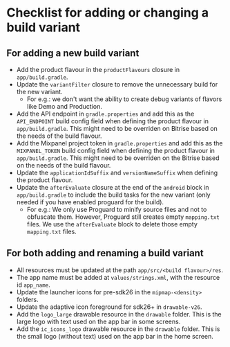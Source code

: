# Checklist for adding or changing a build variant

## For adding a new build variant

- Add the product flavour in the `productFlavours` closure in `app/build.gradle`.
- Update the `variantFilter` closure to remove the unnecessary build for the new variant.
  - For e.g.: we don't want the ability to create debug variants of flavors like Demo and Production.
- Add the API endpoint in `gradle.properties` and add this as the `API_ENDPOINT` build config field when defining the product flavour
  in `app/build.gradle`. This might need to be overriden on Bitrise based on the needs of the build flavour.
- Add the Mixpanel project token in `gradle.properties` and add this as the `MIXPANEL_TOKEN` build config field when defining the product flavour
  in `app/build.gradle`. This might need to be overriden on the Bitrise based on the needs of the build flavour.
- Update the `applicationIdSuffix` and `versionNameSuffix` when defining the product flavour.
- Update the `afterEvaluate` closure at the end of the `android` block in `app/build.gradle` to include the build tasks for the new variant (only
  needed if you have enabled proguard for the build).
  - For e.g.: We only use Proguard to minify source files and not to obfuscate them. However, Proguard still creates empty `mapping.txt` files. We use
    the `afterEvaluate` block to delete those empty `mapping.txt` files.

## For both adding and renaming a build variant

- All resources must be updated at the path `app/src/<build flavour>/res`.
- The app name must be added at `values/strings.xml`, with the resource id `app_name`.
- Update the launcher icons for pre-sdk26 in the `mipmap-<density>` folders.
- Update the adaptive icon foreground for sdk26+ in `drawable-v26`.
- Add the `logo_large` drawable resource in the `drawable` folder. This is the large logo with text used on the app bar in some screens.
- Add the `ic_icons_logo` drawable resource in the `drawable` folder. This is the small logo (without text) used on the app bar in the home screen.
